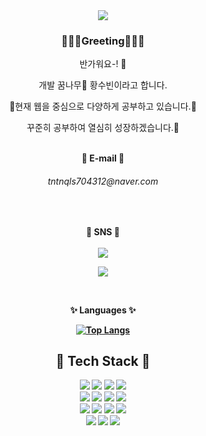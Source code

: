 <div align=center>
<img src= "https://capsule-render.vercel.app/api?height=180&text=Welcome!&desc=s00cong's%20page😎!&type=waving&color=0:FF9333,50:EB5DD3,100:81DEFF&fontAlignY=30&descAlignY=50&descAlign=70&animation=fadeIn&fontSize=60&descSize=20" />

<h3> 👩🏻‍💻Greeting👩🏻‍💻 </h3>

반가워요-! 🐣<br>

개발 꿈나무🌱 황수빈이라고 합니다.

📖현재 웹을 중심으로 다양하게 공부하고 있습니다.📖

꾸준히 공부하여 열심히 성장하겠습니다.🌳 
<br><br>

<b> 📧 E-mail 📧<br>
<h6> tntnqls704312@naver.com </h6>

<br>

<b> 💬 SNS 💬 <br><br>
<a href="https://www.instagram.com/water_biiiniii/">
<img src="https://img.shields.io/badge/Instagram-%23E4405F.svg?style=for-the-badge&logo=Instagram&logoColor=white"></a>

<a href="https://hits.seeyoufarm.com"><img src="https://hits.seeyoufarm.com/api/count/incr/badge.svg?url=https%3A%2F%2Fgithub.com%2Fs00cong&count_bg=%238AC3FF&title_bg=%23A25EAA&icon=&icon_color=%23E7E7E7&title=hits&edge_flat=false"/></a>

<br>


<b> ✨ Languages ✨ <br>



[![Top Langs](https://github-readme-stats.vercel.app/api/top-langs/?username=s00cong&layout=compact)](https://github.com/s00cong)



<h2> 🥁 Tech Stack 🥁 </h2>

  <img src="https://img.shields.io/badge/java-007396?style=for-the-badge&logo=java&logoColor=white"> 
  <img src="https://img.shields.io/badge/c++-00599C?style=for-the-badge&logo=c%2B%2B&logoColor=white">
  <img src="https://img.shields.io/badge/python-3776AB?style=for-the-badge&logo=python&logoColor=white"> 
  <img src="https://img.shields.io/badge/html5-E34F26?style=for-the-badge&logo=html5&logoColor=white"> 
  <br>
  
  <img src="https://img.shields.io/badge/css-1572B6?style=for-the-badge&logo=css3&logoColor=white"> 
  <img src="https://img.shields.io/badge/javascript-F7DF1E?style=for-the-badge&logo=javascript&logoColor=black"> 
  <img src="https://img.shields.io/badge/jquery-0769AD?style=for-the-badge&logo=jquery&logoColor=white">
  <img src="https://img.shields.io/badge/mysql-4479A1?style=for-the-badge&logo=mysql&logoColor=white"> 
  <br>
  <img src="https://img.shields.io/badge/spring-6DB33F?style=for-the-badge&logo=spring&logoColor=white"> 
  <img src="https://img.shields.io/badge/django-092E20?style=for-the-badge&logo=django&logoColor=white">
  <img src="https://img.shields.io/badge/flutter-02569B?style=for-the-badge&logo=flutter&logoColor=white">
  <img src="https://img.shields.io/badge/bootstrap-7952B3?style=for-the-badge&logo=bootstrap&logoColor=white">
  <br>

  <img src="https://img.shields.io/badge/linux-FCC624?style=for-the-badge&logo=linux&logoColor=black"> 
  <img src="https://img.shields.io/badge/apache tomcat-F8DC75?style=for-the-badge&logo=apachetomcat&logoColor=white">  
  <img src="https://img.shields.io/badge/mac%20os-000000?style=for-the-badge&logo=macos&logoColor=F0F0F0">
  <br>
  <br>
  <br>
  <br>



</div>

<!--


<img align="center" src="https://github-readme-stats.vercel.app/api?username=s00cong&show_icons=true" />

![Anurag's github stats](https://github-readme-stats.vercel.app/api?username=s00cong&show_icons=true&theme=radical) 


[![Top Langs](https://github-readme-stats.vercel.app/api/top-langs/?username=s00cong&langs_count=10&layout=compact)](https://github.com/s00cong/s00cong)


<img src= "https://capsule-render.vercel.app/api?section=footer&height=200&type=waving&color=0:FF9333,50:EB5DD3,100:81DEFF" />
-->







<!--
**s00cong/s00cong** is a ✨ _special_ ✨ repository because its `README.md` (this file) appears on your GitHub profile.

Here are some ideas to get you started:

- 🔭 I’m currently working on ...
- 🌱 I’m currently learning ...
- 👯 I’m looking to collaborate on ...
- 🤔 I’m looking for help with ...
- 💬 Ask me about ...
- 📫 How to reach me: ...
- 😄 Pronouns: ...
- ⚡ Fun fact: ...
-->
